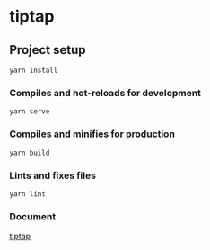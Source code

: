 # tiptap

## Project setup
```
yarn install
```

### Compiles and hot-reloads for development
```
yarn serve
```

### Compiles and minifies for production
```
yarn build
```

### Lints and fixes files
```
yarn lint
```
### Document
[tiptap](https://www.tiptap.dev/installation/vue2#2-install-the-dependencies)
